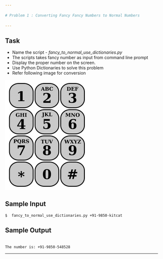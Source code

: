 ```yaml
---

# Problem 1 : Converting Fancy Fancy Numbers to Normal Numbers

---
```

## Task 
* Name the script - *fancy_to_normal_use_dictionaries.py* 
* The scripts takes fancy number as input from command line prompt 
* Display the proper number on the screen. 
* Use Python Dictionaries to solve this problem
* Refer following image for conversion 

![Phone Dial Pad](https://github.com/sopanshewale/hello_python_course/blob/master/assignments/phone-dial-pad.png "Phone Dial Pad")

## Sample Input 
```
$  fancy_to_normal_use_dictionaries.py +91-9850-kitcat   

```

## Sample Output 
```

The number is: +91-9850-548528 

```
---


